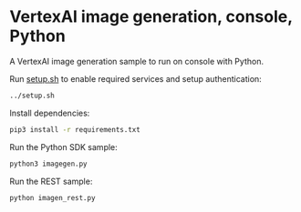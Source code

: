 # VertexAI image generation, console, Python

A VertexAI image generation sample to run on console with Python.

Run [setup.sh](../setup.sh) to enable required services and setup
authentication:

```bash
../setup.sh
```

Install dependencies:

```bash
pip3 install -r requirements.txt
```

Run the Python SDK sample:

```bash
python3 imagegen.py
```

Run the REST sample:

```bash
python imagen_rest.py
```

